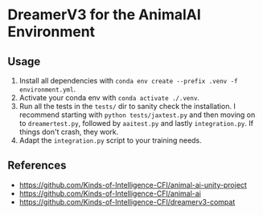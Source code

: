 # DreamerV3 for the AnimalAI Environment

## Usage

1. Install all dependencies with `conda env create --prefix .venv -f environment.yml`.
2. Activate your conda env with `conda activate ./.venv`.
3. Run all the tests in the `tests/` dir to sanity check the installation. I recommend starting with `python tests/jaxtest.py` and then moving on to `dreamertest.py`, followed by `aaitest.py` and lastly `integration.py`. If things don't crash, they work.
4. Adapt the `integration.py` script to your training needs.

## References

- <https://github.com/Kinds-of-Intelligence-CFI/animal-ai-unity-project>
- <https://github.com/Kinds-of-Intelligence-CFI/animal-ai>
- <https://github.com/Kinds-of-Intelligence-CFI/dreamerv3-compat>
